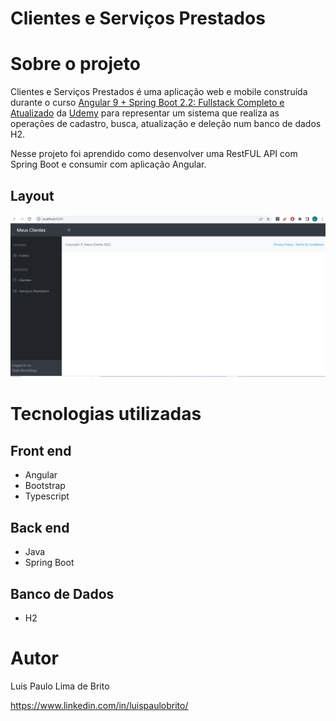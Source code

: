 # Clientes e Serviços Prestados

# Sobre o projeto

Clientes e Serviços Prestados é uma aplicação web e mobile construída durante o curso [Angular 9 + Spring Boot 2.2: Fullstack Completo e Atualizado](https://www.udemy.com/course/full-stack-angular9-spring-boot) da [Udemy](https://www.udemy.com) para representar um sistema que realiza as operações de cadastro, busca, atualização e deleção num banco de dados H2.

Nesse projeto foi aprendido como desenvolver uma RestFUL API com Spring Boot e consumir com aplicação Angular.

## Layout 

![Web 1](https://github.com/luispaulobrito/Projeto-Clientes-e-Servicos-Prestados/blob/main/assets/api.gif)

# Tecnologias utilizadas
## Front end
- Angular
- Bootstrap
- Typescript

## Back end
- Java
- Spring Boot

## Banco de Dados
- H2

# Autor

Luis Paulo Lima de Brito

https://www.linkedin.com/in/luispaulobrito/
